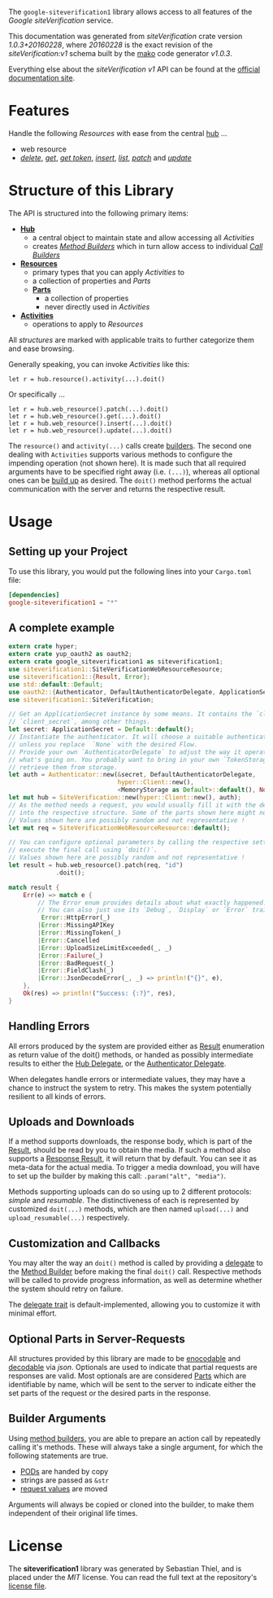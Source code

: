 <!---
DO NOT EDIT !
This file was generated automatically from 'src/mako/api/README.md.mako'
DO NOT EDIT !
-->
The `google-siteverification1` library allows access to all features of the *Google siteVerification* service.

This documentation was generated from *siteVerification* crate version *1.0.3+20160228*, where *20160228* is the exact revision of the *siteVerification:v1* schema built by the [mako](http://www.makotemplates.org/) code generator *v1.0.3*.

Everything else about the *siteVerification* *v1* API can be found at the
[official documentation site](https://developers.google.com/site-verification/).
# Features

Handle the following *Resources* with ease from the central [hub](https://docs.rs/google-siteverification1/1.0.3+20160228/google_siteverification1/struct.SiteVerification.html) ... 

* web resource
 * [*delete*](https://docs.rs/google-siteverification1/1.0.3+20160228/google_siteverification1/struct.WebResourceDeleteCall.html), [*get*](https://docs.rs/google-siteverification1/1.0.3+20160228/google_siteverification1/struct.WebResourceGetCall.html), [*get token*](https://docs.rs/google-siteverification1/1.0.3+20160228/google_siteverification1/struct.WebResourceGetTokenCall.html), [*insert*](https://docs.rs/google-siteverification1/1.0.3+20160228/google_siteverification1/struct.WebResourceInsertCall.html), [*list*](https://docs.rs/google-siteverification1/1.0.3+20160228/google_siteverification1/struct.WebResourceListCall.html), [*patch*](https://docs.rs/google-siteverification1/1.0.3+20160228/google_siteverification1/struct.WebResourcePatchCall.html) and [*update*](https://docs.rs/google-siteverification1/1.0.3+20160228/google_siteverification1/struct.WebResourceUpdateCall.html)




# Structure of this Library

The API is structured into the following primary items:

* **[Hub](https://docs.rs/google-siteverification1/1.0.3+20160228/google_siteverification1/struct.SiteVerification.html)**
    * a central object to maintain state and allow accessing all *Activities*
    * creates [*Method Builders*](https://docs.rs/google-siteverification1/1.0.3+20160228/google_siteverification1/trait.MethodsBuilder.html) which in turn
      allow access to individual [*Call Builders*](https://docs.rs/google-siteverification1/1.0.3+20160228/google_siteverification1/trait.CallBuilder.html)
* **[Resources](https://docs.rs/google-siteverification1/1.0.3+20160228/google_siteverification1/trait.Resource.html)**
    * primary types that you can apply *Activities* to
    * a collection of properties and *Parts*
    * **[Parts](https://docs.rs/google-siteverification1/1.0.3+20160228/google_siteverification1/trait.Part.html)**
        * a collection of properties
        * never directly used in *Activities*
* **[Activities](https://docs.rs/google-siteverification1/1.0.3+20160228/google_siteverification1/trait.CallBuilder.html)**
    * operations to apply to *Resources*

All *structures* are marked with applicable traits to further categorize them and ease browsing.

Generally speaking, you can invoke *Activities* like this:

```Rust,ignore
let r = hub.resource().activity(...).doit()
```

Or specifically ...

```ignore
let r = hub.web_resource().patch(...).doit()
let r = hub.web_resource().get(...).doit()
let r = hub.web_resource().insert(...).doit()
let r = hub.web_resource().update(...).doit()
```

The `resource()` and `activity(...)` calls create [builders][builder-pattern]. The second one dealing with `Activities` 
supports various methods to configure the impending operation (not shown here). It is made such that all required arguments have to be 
specified right away (i.e. `(...)`), whereas all optional ones can be [build up][builder-pattern] as desired.
The `doit()` method performs the actual communication with the server and returns the respective result.

# Usage

## Setting up your Project

To use this library, you would put the following lines into your `Cargo.toml` file:

```toml
[dependencies]
google-siteverification1 = "*"
```

## A complete example

```Rust
extern crate hyper;
extern crate yup_oauth2 as oauth2;
extern crate google_siteverification1 as siteverification1;
use siteverification1::SiteVerificationWebResourceResource;
use siteverification1::{Result, Error};
use std::default::Default;
use oauth2::{Authenticator, DefaultAuthenticatorDelegate, ApplicationSecret, MemoryStorage};
use siteverification1::SiteVerification;

// Get an ApplicationSecret instance by some means. It contains the `client_id` and 
// `client_secret`, among other things.
let secret: ApplicationSecret = Default::default();
// Instantiate the authenticator. It will choose a suitable authentication flow for you, 
// unless you replace  `None` with the desired Flow.
// Provide your own `AuthenticatorDelegate` to adjust the way it operates and get feedback about 
// what's going on. You probably want to bring in your own `TokenStorage` to persist tokens and
// retrieve them from storage.
let auth = Authenticator::new(&secret, DefaultAuthenticatorDelegate,
                              hyper::Client::new(),
                              <MemoryStorage as Default>::default(), None);
let mut hub = SiteVerification::new(hyper::Client::new(), auth);
// As the method needs a request, you would usually fill it with the desired information
// into the respective structure. Some of the parts shown here might not be applicable !
// Values shown here are possibly random and not representative !
let mut req = SiteVerificationWebResourceResource::default();

// You can configure optional parameters by calling the respective setters at will, and
// execute the final call using `doit()`.
// Values shown here are possibly random and not representative !
let result = hub.web_resource().patch(req, "id")
             .doit();

match result {
    Err(e) => match e {
        // The Error enum provides details about what exactly happened.
        // You can also just use its `Debug`, `Display` or `Error` traits
         Error::HttpError(_)
        |Error::MissingAPIKey
        |Error::MissingToken(_)
        |Error::Cancelled
        |Error::UploadSizeLimitExceeded(_, _)
        |Error::Failure(_)
        |Error::BadRequest(_)
        |Error::FieldClash(_)
        |Error::JsonDecodeError(_, _) => println!("{}", e),
    },
    Ok(res) => println!("Success: {:?}", res),
}

```
## Handling Errors

All errors produced by the system are provided either as [Result](https://docs.rs/google-siteverification1/1.0.3+20160228/google_siteverification1/enum.Result.html) enumeration as return value of 
the doit() methods, or handed as possibly intermediate results to either the 
[Hub Delegate](https://docs.rs/google-siteverification1/1.0.3+20160228/google_siteverification1/trait.Delegate.html), or the [Authenticator Delegate](https://docs.rs/yup-oauth2/*/yup_oauth2/trait.AuthenticatorDelegate.html).

When delegates handle errors or intermediate values, they may have a chance to instruct the system to retry. This 
makes the system potentially resilient to all kinds of errors.

## Uploads and Downloads
If a method supports downloads, the response body, which is part of the [Result](https://docs.rs/google-siteverification1/1.0.3+20160228/google_siteverification1/enum.Result.html), should be
read by you to obtain the media.
If such a method also supports a [Response Result](https://docs.rs/google-siteverification1/1.0.3+20160228/google_siteverification1/trait.ResponseResult.html), it will return that by default.
You can see it as meta-data for the actual media. To trigger a media download, you will have to set up the builder by making
this call: `.param("alt", "media")`.

Methods supporting uploads can do so using up to 2 different protocols: 
*simple* and *resumable*. The distinctiveness of each is represented by customized 
`doit(...)` methods, which are then named `upload(...)` and `upload_resumable(...)` respectively.

## Customization and Callbacks

You may alter the way an `doit()` method is called by providing a [delegate](https://docs.rs/google-siteverification1/1.0.3+20160228/google_siteverification1/trait.Delegate.html) to the 
[Method Builder](https://docs.rs/google-siteverification1/1.0.3+20160228/google_siteverification1/trait.CallBuilder.html) before making the final `doit()` call. 
Respective methods will be called to provide progress information, as well as determine whether the system should 
retry on failure.

The [delegate trait](https://docs.rs/google-siteverification1/1.0.3+20160228/google_siteverification1/trait.Delegate.html) is default-implemented, allowing you to customize it with minimal effort.

## Optional Parts in Server-Requests

All structures provided by this library are made to be [enocodable](https://docs.rs/google-siteverification1/1.0.3+20160228/google_siteverification1/trait.RequestValue.html) and 
[decodable](https://docs.rs/google-siteverification1/1.0.3+20160228/google_siteverification1/trait.ResponseResult.html) via *json*. Optionals are used to indicate that partial requests are responses 
are valid.
Most optionals are are considered [Parts](https://docs.rs/google-siteverification1/1.0.3+20160228/google_siteverification1/trait.Part.html) which are identifiable by name, which will be sent to 
the server to indicate either the set parts of the request or the desired parts in the response.

## Builder Arguments

Using [method builders](https://docs.rs/google-siteverification1/1.0.3+20160228/google_siteverification1/trait.CallBuilder.html), you are able to prepare an action call by repeatedly calling it's methods.
These will always take a single argument, for which the following statements are true.

* [PODs][wiki-pod] are handed by copy
* strings are passed as `&str`
* [request values](https://docs.rs/google-siteverification1/1.0.3+20160228/google_siteverification1/trait.RequestValue.html) are moved

Arguments will always be copied or cloned into the builder, to make them independent of their original life times.

[wiki-pod]: http://en.wikipedia.org/wiki/Plain_old_data_structure
[builder-pattern]: http://en.wikipedia.org/wiki/Builder_pattern
[google-go-api]: https://github.com/google/google-api-go-client

# License
The **siteverification1** library was generated by Sebastian Thiel, and is placed 
under the *MIT* license.
You can read the full text at the repository's [license file][repo-license].

[repo-license]: https://github.com/Byron/google-apis-rsblob/master/LICENSE.md
